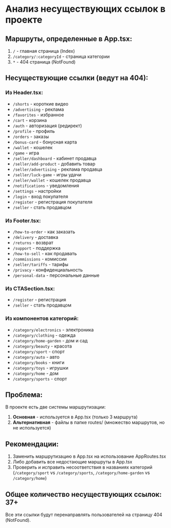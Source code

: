 # Анализ несуществующих ссылок в проекте

## Маршруты, определенные в App.tsx:
1. `/` - главная страница (Index)
2. `/category/:categoryId` - страница категории
3. `*` - 404 страница (NotFound)

## Несуществующие ссылки (ведут на 404):

### Из Header.tsx:
- `/shorts` - короткие видео
- `/advertising` - реклама
- `/favorites` - избранное
- `/cart` - корзина
- `/auth` - авторизация (редирект)
- `/profile` - профиль
- `/orders` - заказы
- `/bonus-card` - бонусная карта
- `/wallet` - кошелек
- `/game` - игра
- `/seller/dashboard` - кабинет продавца
- `/seller/add-product` - добавить товар
- `/seller/advertising` - реклама продавца
- `/seller/luck-game` - игры удачи
- `/seller/wallet` - кошелек продавца
- `/notifications` - уведомления
- `/settings` - настройки
- `/login` - вход покупателя
- `/register` - регистрация покупателя
- `/seller` - стать продавцом

### Из Footer.tsx:
- `/how-to-order` - как заказать
- `/delivery` - доставка
- `/returns` - возврат
- `/support` - поддержка
- `/how-to-sell` - как продавать
- `/commissions` - комиссии
- `/seller/tariffs` - тарифы
- `/privacy` - конфиденциальность
- `/personal-data` - персональные данные

### Из CTASection.tsx:
- `/register` - регистрация
- `/seller` - стать продавцом

### Из компонентов категорий:
- `/category/electronics` - электроника
- `/category/clothing` - одежда
- `/category/home-garden` - дом и сад
- `/category/beauty` - красота
- `/category/sport` - спорт
- `/category/auto` - авто
- `/category/books` - книги
- `/category/toys` - игрушки
- `/category/home` - дом
- `/category/sports` - спорт

## Проблема:
В проекте есть две системы маршрутизации:
1. **Основная** - используется в App.tsx (только 3 маршрута)
2. **Альтернативная** - файлы в папке routes/ (множество маршрутов, но не используется)

## Рекомендации:
1. Заменить маршрутизацию в App.tsx на использование AppRoutes.tsx
2. Либо добавить все недостающие маршруты в App.tsx
3. Проверить и исправить несоответствия в названиях категорий (`/category/sport` vs `/category/sports`, `/category/home-garden` vs `/category/home`)

## Общее количество несуществующих ссылок: 37+

Все эти ссылки будут перенаправлять пользователей на страницу 404 (NotFound).